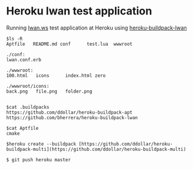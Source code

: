 Heroku lwan test application
=======================

Running [lwan.ws](https://lwan.ws) test application at Heroku using [heroku-buildpack-lwan](https://github.com/bherrera/heroku-buildpack-lwan)

    $ls -R
    Aptfile   README.md conf      test.lua  wwwroot

    ./conf:
    lwan.conf.erb

    ./wwwroot:
    100.html   icons      index.html zero

    ./wwwroot/icons:
    back.png   file.png   folder.png


    $cat .buildpacks
    https://github.com/ddollar/heroku-buildpack-apt
    https://github.com/bherrera/heroku-buildpack-lwan

    $cat Aptfile
    cmake

    $heroku create --buildpack [https://github.com/ddollar/heroku-buildpack-multi](https://github.com/ddollar/heroku-buildpack-multi)

    $ git push heroku master

